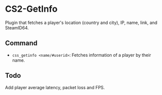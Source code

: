 # CS2-GetInfo

Plugin that fetches a player's location (country and city), IP, name, link, and SteamID64.

## Command

- `css_getinfo <name/#userid>`: Fetches information of a player by their name.

## Todo

Add player average latency, packet loss and FPS.
